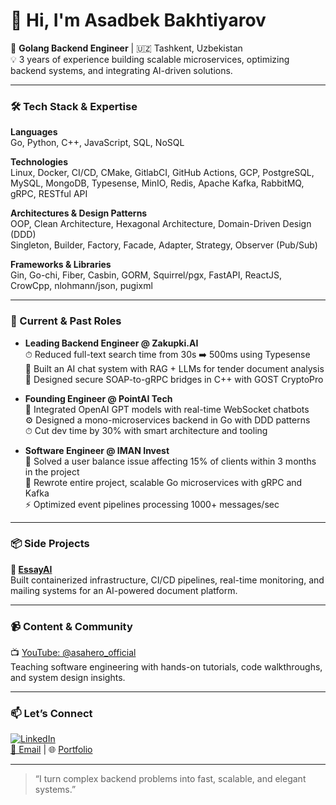 # 👋 Hi, I'm Asadbek Bakhtiyarov

🚀 **Golang Backend Engineer** | 🇺🇿 Tashkent, Uzbekistan  
💡 3 years of experience building scalable microservices, optimizing backend systems, and integrating AI-driven solutions.  

---

### 🛠️ Tech Stack & Expertise

**Languages**  
Go, Python, C++, JavaScript, SQL, NoSQL

**Technologies**  
Linux, Docker, CI/CD, CMake, GitlabCI, GitHub Actions, GCP, PostgreSQL, MySQL, MongoDB, Typesense, MinIO, Redis, Apache Kafka, RabbitMQ, gRPC, RESTful API

**Architectures & Design Patterns**  
OOP, Clean Architecture, Hexagonal Architecture, Domain-Driven Design (DDD)  
Singleton, Builder, Factory, Facade, Adapter, Strategy, Observer (Pub/Sub)

**Frameworks & Libraries**  
Gin, Go-chi, Fiber, Casbin, GORM, Squirrel/pgx, FastAPI, ReactJS, CrowCpp, nlohmann/json, pugixml

---

### 💼 Current & Past Roles

- **Leading Backend Engineer @ Zakupki.AI**  
  ⏱ Reduced full-text search time from 30s ➡️ 500ms using Typesense  
  🤖 Built an AI chat system with RAG + LLMs for tender document analysis  
  🔐 Designed secure SOAP-to-gRPC bridges in C++ with GOST CryptoPro

- **Founding Engineer @ PointAI Tech**  
  🧠 Integrated OpenAI GPT models with real-time WebSocket chatbots  
  ⚙️ Designed a mono-microservices backend in Go with DDD patterns  
  ⏱ Cut dev time by 30% with smart architecture and tooling

- **Software Engineer @ IMAN Invest**  
  🐞 Solved a user balance issue affecting 15% of clients within 3 months in the project  
  🔄 Rewrote entire project, scalable Go microservices with gRPC and Kafka  
  ⚡️ Optimized event pipelines processing 1000+ messages/sec

---

### 📦 Side Projects

**📄 [EssayAI](https://essayai.ru)**  
Built containerized infrastructure, CI/CD pipelines, real-time monitoring, and mailing systems for an AI-powered document platform.

---

### 📹 Content & Community

📺 [YouTube: @asahero_official](https://youtube.com/@asahero_official)  
Teaching software engineering with hands-on tutorials, code walkthroughs, and system design insights.

---

### 📫 Let’s Connect

[![LinkedIn](https://img.shields.io/badge/LinkedIn-Asadbek%20Bakhtiyarov-blue?logo=linkedin)](https://linkedin.com/in/asadbekbakhtiyarov)  
[📧 Email](mailto:asadbahtiyarov2002@gmail.com) | 🌐 [Portfolio](https://github.com/AsaHero)

---

> “I turn complex backend problems into fast, scalable, and elegant systems.”

